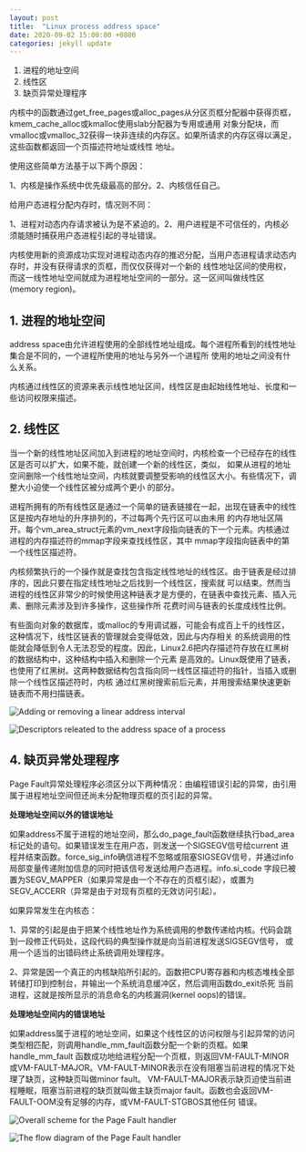 ```yaml
---
layout: post
title:  "Linux process address space"
date: 2020-09-02 15:00:00 +0800
categories: jekyll update
---
```


1. 进程的地址空间
2. 线性区
3. 缺页异常处理程序


内核中的函数通过get_free_pages或alloc_pages从分区页框分配器中获得页框，kmem_cache_alloc或kmalloc使用slab分配器为专用或通用
对象分配块，而vmalloc或vmalloc_32获得一块非连续的内存区。如果所请求的内存区得以满足，这些函数都返回一个页描述符地址或线性
地址。

使用这些简单方法基于以下两个原因：

1、内核是操作系统中优先级最高的部分。2、内核信任自己。


给用户态进程分配内存时，情况则不同：

1、进程对动态内存请求被认为是不紧迫的。2、用户进程是不可信任的，内核必须能随时捕获用户态进程引起的寻址错误。

内核使用新的资源成功实现对进程动态内存的推迟分配，当用户态进程请求动态内存时，并没有获得请求的页框，而仅仅获得对一个新的
线性地址区间的使用权，而这一线性地址空间就成为进程地址空间的一部分。这一区间叫做线性区(memory region)。

## 1. 进程的地址空间

address space由允许进程使用的全部线性地址组成。每个进程所看到的线性地址集合是不同的，一个进程所使用的地址与另外一个进程所
使用的地址之间没有什么关系。

内核通过线性区的资源来表示线性地址区间，线性区是由起始线性地址、长度和一些访问权限来描述。


## 2. 线性区

当一个新的线性地址区间加入到进程的地址空间时，内核检查一个已经存在的线性区是否可以扩大，如果不能，就创建一个新的线性区，类似，
如果从进程的地址空间删除一个线性地址空间，内核就要调整受影响的线性区大小。有些情况下，调整大小迫使一个线性区被分成两个更小
的部分。

进程所拥有的所有线性区是通过一个简单的链表链接在一起，出现在链表中的线性区是按内存地址的升序排列的，不过每两个先行区可以由未用
的内存地址区隔开。每个vm_area_struct元素的vm_next字段指向链表的下一个元素。内核通过进程的内存描述符的mmap字段来查找线性区，其中
mmap字段指向链表中的第一个线性区描述符。

内核频繁执行的一个操作就是查找包含指定线性地址的线性区。由于链表是经过排序的，因此只要在指定线性地址之后找到一个线性区，搜索就
可以结束。然而当进程的线性区非常少的时候使用这种链表才是方便的，在链表中查找元素、插入元素、删除元素涉及到许多操作，这些操作所
花费时间与链表的长度成线性比例。

有些面向对象的数据库，或malloc的专用调试器，可能会有成百上千的线性区，这种情况下，线性区链表的管理就会变得低效，因此与内存相关
的系统调用的性能就会降低到令人无法忍受的程度。因此，Linux2.6把内存描述符存放在红黑树的数据结构中，这种结构中插入和删除一个元素
是高效的。Linux既使用了链表，也使用了红黑树。这两种数据结构包含指向同一线性区描述符的指针，当插入或删除一个线性区描述符时，内核
通过红黑树搜索前后元素，并用搜索结果快速更新链表而不用扫描链表。

![Adding or removing a linear address interval](https://williammuji.github.io/images/adding-removing-linear-address-interval.jpg)

![Descriptors releated to the address space of a process](https://williammuji.github.io/images/descriptors-process-address-space.jpg)


## 4. 缺页异常处理程序

Page Fault异常处理程序必须区分以下两种情况：由编程错误引起的异常，由引用属于进程地址空间但还尚未分配物理页框的页引起的异常。

**处理地址空间以外的错误地址**

如果address不属于进程的地址空间，那么do_page_fault函数继续执行bad_area标记处的语句。如果错误发生在用户态，则发送一个SIGSEGV信号给current
进程并结束函数。force_sig_info确信进程不忽略或阻塞SIGSEGV信号，并通过info局部变量传递附加信息的同时把该信号发送给用户态进程。info.si_code
字段已被置为SEGV_MAPPER（如果异常是由一个不存在的页框引起），或置为SEGV_ACCERR（异常是由于对现有页框的无效访问引起）。

如果异常发生在内核态：

1、异常的引起是由于把某个线性地址作为系统调用的参数传递给内核。代码会跳到一段修正代码处，这段代码的典型操作就是向当前进程发送SIGSEGV信号，
或用一个适当的出错码终止系统调用处理程序。

2、异常是因一个真正的内核缺陷所引起的。函数把CPU寄存器和内核态堆栈全部转储打印到控制台，并输出一个系统消息缓冲区，然后调用函数do_exit杀死
当前进程，这就是按所显示的消息命名的内核漏洞(kernel oops)的错误。

**处理地址空间内的错误地址**

如果address属于进程的地址空间，如果这个线性区的访问权限与引起异常的访问类型相匹配，则调用handle_mm_fault函数分配一个新的页框。如果handle_mm_fault
函数成功地给进程分配一个页框，则返回VM-FAULT-MINOR或VM-FAULT-MAJOR。VM-FAULT-MINOR表示在没有阻塞当前进程的情况下处理了缺页，这种缺页叫做minor fault。
VM-FAULT-MAJOR表示缺页迫使当前进程睡眠，阻塞当前进程的缺页就叫做主缺页major fault。函数也会返回VM-FAULT-OOM没有足够的内存，或VM-FAULT-STGBOS其他任何
错误。



![Overall scheme for the Page Fault handler](https://williammuji.github.io/images/overall-page-fault-handler.jpg)

![The flow diagram of the Page Fault handler](https://williammuji.github.io/images/page-fault-handler.jpg)
